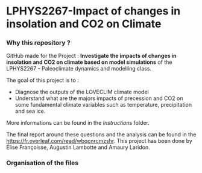 # LPHYS2267-Impact of changes in insolation and CO2 on Climate

### Why this repository ? 
GitHub made for the Project : **Investigate the impacts of changes in insolation and CO2 on climate based on
model simulations** of the LPHYS2267 - Paleoclimate dynamics and modelling class. 

The goal of this project is to : 

- Diagnose the outputs of the LOVECLIM climate model
- Understand what are the majors impacts of precession and CO2 on some fundamental climate variables such as temperature, precipitation and sea ice. 

More informations can be found in the *Instructions* folder. 

The final report around these questions and the analysis can be found in the https://fr.overleaf.com/read/wbqcnrcmzshr. This project has been done by Élise Françoisse, Augustin Lambotte and Amaury Laridon.

### Organisation of the files 



